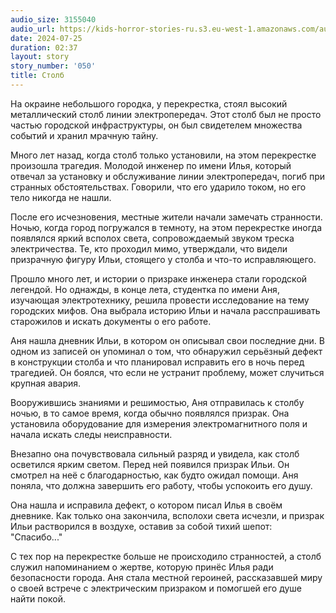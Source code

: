 ```yaml
---
audio_size: 3155040
audio_url: https://kids-horror-stories-ru.s3.eu-west-1.amazonaws.com/audio/050-pillar.mp3
date: 2024-07-25
duration: 02:37
layout: story
story_number: '050'
title: Столб
---
```


На окраине небольшого городка, у перекрестка, стоял высокий металлический столб линии электропередач. Этот столб был не просто частью городской инфраструктуры, он был свидетелем множества событий и хранил мрачную тайну.

Много лет назад, когда столб только установили, на этом перекрестке произошла трагедия. Молодой инженер по имени Илья, который отвечал за установку и обслуживание линии электропередач, погиб при странных обстоятельствах. Говорили, что его ударило током, но его тело никогда не нашли.

После его исчезновения, местные жители начали замечать странности. Ночью, когда город погружался в темноту, на этом перекрестке иногда появлялся яркий всполох света, сопровождаемый звуком треска электричества. Те, кто проходил мимо, утверждали, что видели призрачную фигуру Ильи, стоящего у столба и что-то исправляющего.

Прошло много лет, и истории о призраке инженера стали городской легендой. Но однажды, в конце лета, студентка по имени Аня, изучающая электротехнику, решила провести исследование на тему городских мифов. Она выбрала историю Ильи и начала расспрашивать старожилов и искать документы о его работе.

Аня нашла дневник Ильи, в котором он описывал свои последние дни. В одном из записей он упоминал о том, что обнаружил серьёзный дефект в конструкции столба и что планировал исправить его в ночь перед трагедией. Он боялся, что если не устранит проблему, может случиться крупная авария.

Вооружившись знаниями и решимостью, Аня отправилась к столбу ночью, в то самое время, когда обычно появлялся призрак. Она установила оборудование для измерения электромагнитного поля и начала искать следы неисправности.

Внезапно она почувствовала сильный разряд и увидела, как столб осветился ярким светом. Перед ней появился призрак Ильи. Он смотрел на неё с благодарностью, как будто ожидал помощи. Аня поняла, что должна завершить его работу, чтобы успокоить его душу.

Она нашла и исправила дефект, о котором писал Илья в своём дневнике. Как только она закончила, всполохи света исчезли, и призрак Ильи растворился в воздухе, оставив за собой тихий шепот: "Спасибо..."

С тех пор на перекрестке больше не происходило странностей, а столб служил напоминанием о жертве, которую принёс Илья ради безопасности города. Аня стала местной героиней, рассказавшей миру о своей встрече с электрическим призраком и помогшей его душе найти покой.